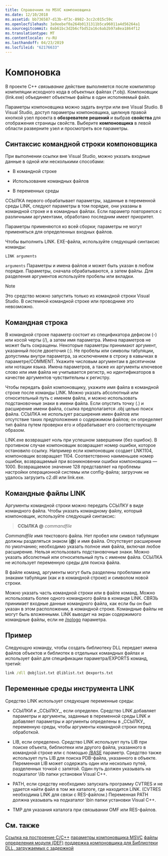 ```yaml
---
title: Справочник по MSVC компоновщика
ms.date: 12/10/2018
ms.assetid: bb736587-d13b-4f3c-8982-3cc2c015c59c
ms.openlocfilehash: 3a9eebef0a264b0131311b5ca96011a4d56264a1
ms.sourcegitcommit: 0ab61bc3d2b6cfbd52a16c6ab2b97a8ea1864f12
ms.translationtype: MT
ms.contentlocale: ru-RU
ms.lasthandoff: 04/23/2019
ms.locfileid: "62176633"
---
```

# <a name="linking"></a>Компоновка

В проекте C++ *связывание* действие выполняется после компилятор компиляции исходного кода в объектных файлах (*.obj). Компоновщик (link.exe) объединяет объектные файлы в один исполняемый файл. 

Параметры компоновщика можно задать внутри или вне Visual Studio. В Visual Studio, доступ параметры компоновщика, щелкнув правой кнопкой узел проекта в **обозревателе решений** и выбрав **свойства** для отображения страницы свойств. Выберите **компоновщика** в левой области разверните узел и просмотреть все параметры. 


## <a name="linker-command-line-syntax"></a>Синтаксис командной строки компоновщика

При выполнении ссылки вне Visual Studio, можно указать входные данные в одной или несколькими способами:

- В командной строке

- Использование командных файлов

- В переменных среды

ССЫЛКА первого обрабатывает параметры, заданные в переменной среды LINK, следуют параметры в том порядке, они указаны в командной строке и в командных файлах. Если параметр повторяется с различными аргументами, обработано последним имеет приоритет.

Параметры применяются ко всей сборки; параметры не могут применяться для определенных входных файлов.

Чтобы выполнить LINK. EXE-файла, используйте следующий синтаксис команды:

```
LINK arguments
```

`arguments` Параметры и имена файлов и может быть указан в любом порядке. Параметры, сначала обрабатываются, а затем файлы. Для разделения аргументов используйте пробелы или вкладки.

> [!NOTE]
>  Это средство можно запустить только из командной строки Visual Studio. В системной командной строке или проводнике это невозможно.

## <a name="command-line"></a>Командная строка

В командной строке параметр состоит из спецификатора дефисом (-) или косой черты (/), а затем имя параметра. Имена параметров не может быть сокращены. Некоторые параметры принимают аргумент, указанный после двоеточия (:). Не пробелы или символы табуляции, допустимы внутри параметра, за исключением в строку в кавычках в параметре/COMMENT. Укажите числовым аргументам в десятичном или нотации языка. Имена параметров, а также их аргументы ключевое слово или имя файла не учитывается регистр, но идентификаторов в качестве аргументов чувствительны к регистру.

Чтобы передать файл компоновщику, укажите имя файла в командной строке после команды LINK. Можно указать абсолютный или относительный путь с именем файла, и можно использовать подстановочные знаки в имени файла. Если опустить точку (.) и расширение имени файла, ссылка предполагается .obj целью поиск файла. ССЫЛКА не использует расширения имен файлов или отсутствие таких предположения о содержимом файлов; он определяет тип файла путем проверки его и обрабатывает его соответствующим образом.

LINK.exe возвращает ноль при успешном завершении (без ошибок).  В противном случае компоновщик возвращает номер ошибки, которое остановило ссылку.  Например если компоновщик создает LNK1104, компоновщик возвращает 1104.  Соответственно наименьшее номер ошибки, возвращаемый при возникновении ошибки компоновщика — 1000.  Возвращаемое значение 128 представляет на проблемы настройки операционной системы или config-файла; загрузчик не удалось загрузить c2.dll или link.exe.

## <a name="link-command-files"></a>Командные файлы LINK

Аргументы командной строки можно передать ССЫЛКУ в виде командного файла. Чтобы указать командному файлу, который компоновщик, используйте следующий синтаксис:

> **ССЫЛКА \@**  <em>commandfile</em>

*Commandfile* имя текстового файла. Нет пробел или символ табуляции должны разделяться знаком (**\@**) и имя файла. Отсутствует расширение по умолчанию; необходимо указать полное имя файла, включая любое расширение. Нельзя использовать подстановочные знаки. Можно указать абсолютный или относительный путь с именем файла. ССЫЛКА не использует переменную среды для поиска файла.

В файле команд, аргументы могут быть разделены пробелами или знаками табуляции (как и в командной строке) и символом новой строки.

Можно указать часть командной строки или в файле команд. Можно использовать более одного командного файла в команде LINK. СВЯЗЬ принимает входные данные командного файла, как если бы он был указан в этом расположении, в командной строке. Командные файлы не могут быть вложенными. LINK выводит на экран содержимого командные файлы, если не [/nologo](nologo-suppress-startup-banner-linker.md) параметра.

## <a name="example"></a>Пример

Следующую команду, чтобы создать библиотеку DLL передает имена файлов объектов и библиотек в отдельных командных файлах и использует файл для спецификации параметра/EXPORTS команд, третий:

```cmd
link /dll @objlist.txt @liblist.txt @exports.txt
```

## <a name="link-environment-variables"></a>Переменные среды инструмента LINK

Средство LINK использует следующие переменные среды:

- ССЫЛКИ и \_ССЫЛКУ\_, если определен. Средство LINK добавляет параметры и аргументы, заданные в переменной среды LINK и добавляет параметры и аргументы определены в \_ССЫЛКУ\_ переменную среды, чтобы аргументы командной строки перед обработкой.

- LIB, если определено. Средство LINK использует путь LIB при поиске объекта, библиотеки или другого файла, указанного в командной строке или с помощью [/BASE](base-base-address.md) параметр. Средство также использует путь LIB для поиска PDB-файла, указанного в объекте. Переменная LIB может содержать один или несколько путей, разделенных точкой с запятой. Один путь должен указывать на подкаталог \lib папки установки Visual C++.

- PATH, если средству необходимо запускать программу CVTRES и не удается найти файл в том же каталоге, где находится LINK. (CVTRES необходима LINK для связи с RES-файлом.) Переменная PATH должна указывать на подкаталог \bin папки установки Visual C++.

- TMP для указания каталога при связывании OMF или RES-файлов.

## <a name="see-also"></a>См. также

[Ссылка на построение C/C++](c-cpp-building-reference.md)
[параметры компоновщика MSVC](linker-options.md)
[файлы определения модуля (DEF)](module-definition-dot-def-files.md)
[поддержка компоновщика для Библиотеки DLL, загружаемых с задержкой](linker-support-for-delay-loaded-dlls.md)
